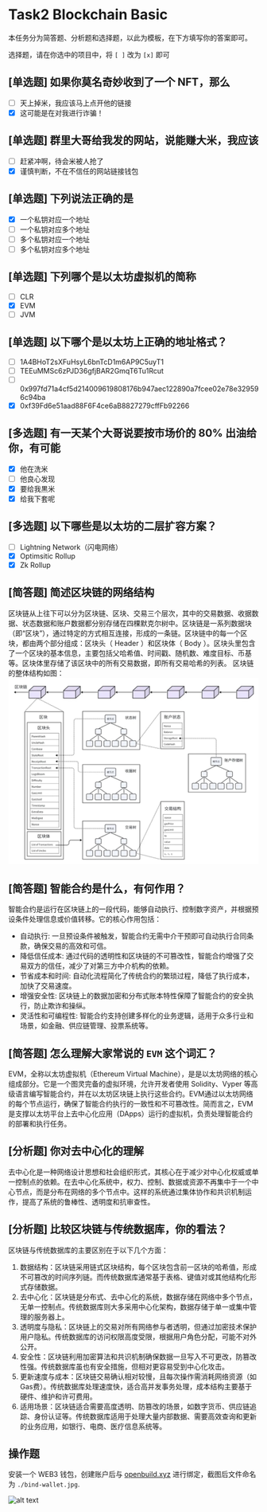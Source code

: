 # Task2 Blockchain Basic

本任务分为简答题、分析题和选择题，以此为模板，在下方填写你的答案即可。

选择题，请在你选中的项目中，将 `[ ]` 改为 `[x]` 即可

## [单选题] 如果你莫名奇妙收到了一个 NFT，那么

- [ ] 天上掉米，我应该马上点开他的链接
- [x] 这可能是在对我进行诈骗！

## [单选题] 群里大哥给我发的网站，说能赚大米，我应该

- [ ] 赶紧冲啊，待会米被人抢了
- [x] 谨慎判断，不在不信任的网站链接钱包

## [单选题] 下列说法正确的是

- [x] 一个私钥对应一个地址
- [ ] 一个私钥对应多个地址
- [ ] 多个私钥对应一个地址
- [ ] 多个私钥对应多个地址

## [单选题] 下列哪个是以太坊虚拟机的简称

- [ ] CLR
- [x] EVM
- [ ] JVM

## [单选题] 以下哪个是以太坊上正确的地址格式？

- [ ] 1A4BHoT2sXFuHsyL6bnTcD1m6AP9C5uyT1
- [ ] TEEuMMSc6zPJD36gfjBAR2GmqT6Tu1Rcut
- [ ] 0x997fd71a4cf5d214009619808176b947aec122890a7fcee02e78e329596c94ba
- [x] 0xf39Fd6e51aad88F6F4ce6aB8827279cffFb92266

## [多选题] 有一天某个大哥说要按市场价的 80% 出油给你，有可能

- [x] 他在洗米
- [ ] 他良心发现
- [x] 要给我黒米
- [x] 给我下套呢

## [多选题] 以下哪些是以太坊的二层扩容方案？

- [ ] Lightning Network（闪电网络）
- [x] Optimsitic Rollup
- [x] Zk Rollup

## [简答题] 简述区块链的网络结构

区块链从上往下可以分为区块链、区块、交易三个层次，其中的交易数据、收据数据、状态数据和账户数据都分别存储在四棵默克尔树中。区块链是一系列数据块（即“区块”），通过特定的方式相互连接，形成的一条链。区块链中的每一个区块，都由两个部分组成：区块头（ Header ）和区块体（ Body ）。区块头里包含了一个区块的基本信息，主要包括父哈希值、时间戳、随机数、难度目标、币基等。区块体里存储了该区块中的所有交易数据，即所有交易哈希的列表。
区块链的整体结构如图：
![区块链结构](image.png)

## [简答题] 智能合约是什么，有何作用？

智能合约是运行在区块链上的一段代码，能够自动执行、控制数字资产，并根据预设条件处理信息或价值转移。它的核心作用包括：
- 自动执行: 一旦预设条件被触发，智能合约无需中介干预即可自动执行合同条款，确保交易的高效和可信。
- 降低信任成本: 通过代码的透明性和区块链的不可篡改性，智能合约增强了交易双方的信任，减少了对第三方中介机构的依赖。
- 节省成本和时间: 自动化流程简化了传统合约的繁琐过程，降低了执行成本，加快了交易速度。
- 增强安全性: 区块链上的数据加密和分布式账本特性保障了智能合约的安全执行，防止欺诈和操纵。
- 灵活性和可编程性: 智能合约支持创建多样化的业务逻辑，适用于众多行业和场景，如金融、供应链管理、投票系统等。

## [简答题] 怎么理解大家常说的 `EVM` 这个词汇？

EVM，全称以太坊虚拟机（Ethereum Virtual Machine），是是以太坊网络的核心组成部分。它是一个图灵完备的虚拟环境，允许开发者使用 Solidity、Vyper 等高级语言编写智能合约，并在以太坊区块链上执行这些合约。EVM通过以太坊网络的每个节点运行，确保了智能合约执行的一致性和不可篡改性。简而言之，EVM是支撑以太坊平台上去中心化应用（DApps）运行的虚拟机，负责处理智能合约的部署和执行任务。

## [分析题] 你对去中心化的理解

去中心化是一种网络设计思想和社会组织形式，其核心在于减少对中心化权威或单一控制点的依赖。在去中心化系统中，权力、控制、数据或资源不再集中于一个中心节点，而是分布在网络的多个节点中。这样的系统通过集体协作和共识机制运作，提高了系统的鲁棒性、透明度和抗审查性。

## [分析题] 比较区块链与传统数据库，你的看法？

区块链与传统数据库的主要区别在于以下几个方面：
1. 数据结构：区块链采用链式区块结构，每个区块包含前一区块的哈希值，形成不可篡改的时间序列链。而传统数据库通常基于表格、键值对或其他结构化形式存储数据。
2. 去中心化：区块链是分布式、去中心化的系统，数据存储在网络中多个节点，无单一控制点。传统数据库则大多采用中心化架构，数据存储于单一或集中管理的服务器上。
3. 透明度与隐私：区块链上的交易对所有网络参与者透明，但通过加密技术保护用户隐私。传统数据库的访问权限高度受限，根据用户角色分配，可能不对外公开。
4. 安全性：区块链利用加密算法和共识机制确保数据一旦写入不可更改，防篡改性强。传统数据库虽也有安全措施，但相对更容易受到中心化攻击。
5. 更新速度与成本：区块链交易确认相对较慢，且每次操作需消耗网络资源（如Gas费）。传统数据库处理速度快，适合高并发事务处理，成本结构主要基于硬件、维护和许可费用。
6. 适用场景：区块链适合需要高度透明、防篡改的场景，如数字货币、供应链追踪、身份认证等。传统数据库适用于处理大量内部数据、需要高效查询和更新的业务应用，如银行、电商、医疗信息系统等。

## 操作题

安装一个 WEB3 钱包，创建账户后与 [openbuild.xyz](https://openbuild.xyz/profile) 进行绑定，截图后文件命名为 `./bind-wallet.jpg`.

![alt text](bind-wallet.jpg)